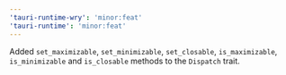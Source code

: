 ```yaml
---
'tauri-runtime-wry': 'minor:feat'
'tauri-runtime': 'minor:feat'
---
```


Added `set_maximizable`, `set_minimizable`, `set_closable`, `is_maximizable`, `is_minimizable` and `is_closable` methods to the `Dispatch` trait.
